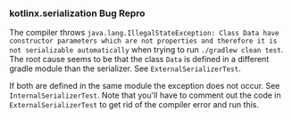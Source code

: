### kotlinx.serialization Bug Repro

The compiler throws `java.lang.IllegalStateException: Class Data have constructor parameters which are not properties and therefore it is not serializable automatically` when trying to run `./gradlew clean test`. The root cause seems to be that the class `Data` is defined in a different gradle module than the serializer. See `ExternalSerializerTest`.

If both are defined in the same module the exception does not occur. See `InternalSerializerTest`. Note that you'll have to comment out the code in `ExternalSerializerTest` to get rid of the compiler error and run this.
